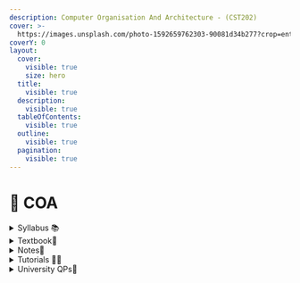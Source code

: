 ```yaml
---
description: Computer Organisation And Architecture - (CST202)
cover: >-
  https://images.unsplash.com/photo-1592659762303-90081d34b277?crop=entropy&cs=srgb&fm=jpg&ixid=M3wxOTcwMjR8MHwxfHNlYXJjaHw0fHxlbGVjdHJvbmljc3xlbnwwfHx8fDE3MDY0MzkxMDR8MA&ixlib=rb-4.0.3&q=85
coverY: 0
layout:
  cover:
    visible: true
    size: hero
  title:
    visible: true
  description:
    visible: true
  tableOfContents:
    visible: true
  outline:
    visible: true
  pagination:
    visible: true
---
```


# 💾 COA

<details>

<summary>Syllabus 📚</summary>

[CST202 ](https://drive.google.com/file/d/1Xd01W672dOqtrPrmhYKxtSHG8cpOORUF/view?usp=drive\_link)👈

</details>

<details>

<summary>Textbook📖</summary>

[COA Textbook](https://drive.google.com/drive/folders/1Wk0KcJQyGi6QX6It1CCc\_iVbRQUR5u2t?usp=drive\_link) 👈

</details>

<details>

<summary>Notes📒</summary>

[COA Notes](https://drive.google.com/drive/folders/1wTRLd2fjeT8yvhOnWuCLEy3TG9FB7k4\_?usp=drive\_link) 👈

</details>

<details>

<summary>Tutorials 🧑‍🏫</summary>

[COA Useful Links](https://docs.google.com/document/d/1CPsHqC1qGzwVEUQ9CNZMY-noVYWDHSNhXvzl9sj8v-8/edit?usp=drive\_link) 👈

</details>

<details>

<summary>University QPs📄</summary>

[COA Previous Year QPs](https://drive.google.com/drive/folders/14o7JlduXcCUgPxnC\_6YuWC7eeuSSsANr?usp=drive\_link) 👈

</details>
